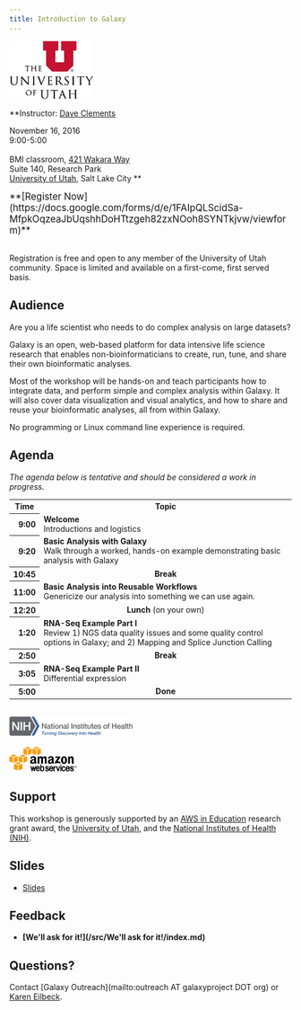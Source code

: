 ```yaml
---
title: Introduction to Galaxy
---
```

<div class='center'>
<a href='http://utah.edu/'><img src="/src/images/logos/UUtah.png" alt="University of Utah" width="150" /></a>



**Instructor: [Dave Clements](/src/people/dave-clements/index.md)

November 16, 2016<br />
9:00-5:00<br /><br />
BMI classroom, [421 Wakara Way](https://goo.gl/maps/ByLvhZ5bdXF2)<br /> 
Suite 140, Research Park <br />
[University of Utah](http://utah.edu/), Salt Lake City
**
</div>


<div class='center'>
<span style="font-size: larger;"> **[Register Now](https://docs.google.com/forms/d/e/1FAIpQLScidSa-MfpkOqzeaJbUqshhDoHTtzgeh82zxNOoh8SYNTkjvw/viewform)** </span>
</div><br />

Registration is free and open to any member of the University of Utah community. Space is limited and available on a first-come, first served basis.

## Audience

Are you a life scientist who needs to do complex analysis on large datasets?

Galaxy is an open, web-based platform for data intensive life science research that enables non-bioinformaticians to create, run, tune, and share their own bioinformatic analyses.

Most of the workshop will be hands-on and teach participants how to integrate data, and perform simple and complex analysis within Galaxy.  It will also cover data visualization and visual analytics, and how to share and reuse your bioinformatic analyses, all from within Galaxy.

No programming or Linux command line experience is required.

## Agenda

*The agenda below is tentative and should be considered a work in progress.*

<table>
  <tr class="th" >
    <th> Time </th>
    <th> Topic </th>
  </tr>
  <tr>
    <th style=" text-align: right;"> 9:00 </th>
    <td> <strong>Welcome</strong><div class='indent'>Introductions and logistics</div> </td>
  </tr>
  <tr>
    <th style=" text-align: right;"> 9:20 </th>
    <td> <strong>Basic Analysis with Galaxy</strong><div class='indent'>Walk through a worked, hands-on example demonstrating basic analysis with Galaxy</div> </td>
  </tr>
  <tr>
    <th style=" text-align: right;"> 10:45 </th>
    <td style=" text-align: center;"> <strong>Break</strong> </td>
  </tr>
  <tr>
    <th style=" text-align: right;"> 11:00 </th>
    <td> <strong>Basic Analysis into Reusable Workflows</strong><div class='indent'>Genericize our analysis into something we can use again.</div> </td>
  </tr>
  <tr>
    <th style=" text-align: right;"> 12:20 </th>
    <td style=" text-align: center;"> <strong>Lunch</strong> (on your own) </td>
  </tr>
  <tr>
    <th style=" text-align: right;"> 1:20 </th>
    <td> <strong>RNA-Seq Example Part I</strong><div class='indent'>Review 1) NGS data quality issues and some quality control options in Galaxy; and 2) Mapping and Splice Junction Calling</div> </td>
  </tr>
  <tr>
    <th style=" text-align: right;"> 2:50 </th>
    <td style=" text-align: center;"> <strong>Break</strong> </td>
  </tr>
  <tr>
    <th style=" text-align: right;"> 3:05 </th>
    <td> <strong>RNA-Seq Example Part II</strong><div class='indent'> Differential expression</div> </td>
  </tr>
  <tr>
    <th style=" text-align: right;"> 5:00 </th>
    <td style=" text-align: center;"> <strong>Done</strong> </td>
  </tr>
</table>



<div class='right'><br />
<a href='http://www.nih.gov/'><img src="/src/images/logos/NIHwithTagline.png" alt="National Institutes of Health (NIH)" width="220" /></a><br /><br />
<div class='right'><a href='http://aws.amazon.com/'><img src="/src/images/logos/AWSLogo.png" alt="Amazon Web Services" width="120" /></a></div></div>

## Support

This workshop is generously supported by an [AWS in Education](http://aws.amazon.com/education/) research grant award, the [University of Utah](http://utah.edu/), and the [National Institutes of Health (NIH)](http://www.nih.gov/).

## Slides

* [Slides](PLACEHOLDER_ATTACHMENT_URL/src/documents/presentations/2016UUtahWorkshop.pdf)

## Feedback

* **[We'll ask for it!](/src/We'll ask for it!/index.md)**

## Questions?

Contact [Galaxy Outreach](mailto:outreach AT galaxyproject DOT org) or [Karen Eilbeck](http://www.bioscience.utah.edu/faculty/molecular-biology-faculty/eilbeck/eilbeck.php).
